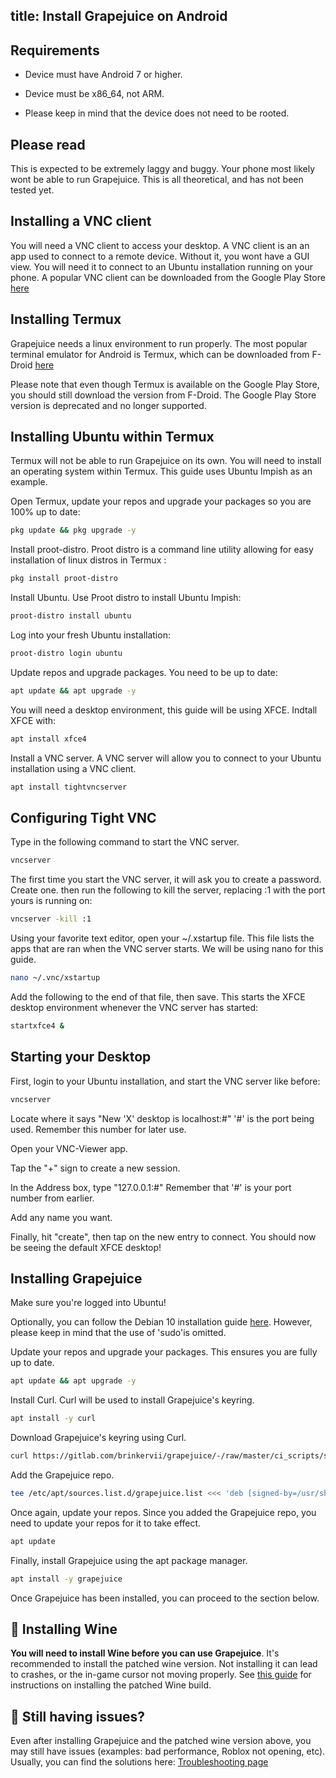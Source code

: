 title: Install Grapejuice on Android
---
## Requirements

- Device must have Android 7 or higher.
- Device must be x86_64, not ARM.

- Please keep in mind that the device does not need to be rooted.

## Please read

This is expected to be extremely laggy and buggy. Your phone most likely wont be able to run Grapejuice. This is all theoretical, and has not been tested yet.

## Installing a VNC client

You will need a VNC client to access your desktop. A VNC client is an an app used to connect to a remote device. Without it, you wont have a GUI view. You will need it to connect to an Ubuntu installation running on your phone. A popular VNC client can be downloaded from the Google Play Store [here](https://play.google.com/store/apps/details?id=com.realvnc.viewer.android&hl=en_US&gl=US)

## Installing Termux

Grapejuice needs a linux environment to run properly. The most popular terminal emulator for Android is Termux, which can be downloaded from F-Droid [here](https://f-droid.org/en/packages/com.termux/)

Please note that even though Termux is available on the Google Play Store, you should still download the version from F-Droid. The Google Play Store version is deprecated and no longer supported.

## Installing Ubuntu within Termux

Termux will not be able to run Grapejuice on its own. You will need to install an operating system within Termux. This guide uses Ubuntu Impish as an example.

Open Termux, update your repos and upgrade your packages so you are 100% up to date:

```sh
pkg update && pkg upgrade -y
```

Install proot-distro. Proot distro is a command line utility allowing for easy installation of linux distros in Termux :

```sh
pkg install proot-distro
```

Install Ubuntu. Use Proot distro to install Ubuntu Impish:

```sh
proot-distro install ubuntu
```

Log into your fresh Ubuntu installation:

```sh
proot-distro login ubuntu
```

Update repos and upgrade packages. You need to be up to date:

```sh
apt update && apt upgrade -y
```

You will need a desktop environment, this guide will be using XFCE. Indtall XFCE with:

```sh
apt install xfce4
```

Install a VNC server. A VNC server will allow you to connect to your Ubuntu installation using a VNC client. 

```sh
apt install tightvncserver
```

## Configuring Tight VNC

Type in the following command to start the VNC server.

```sh
vncserver
```

The first time you start the VNC server, it will ask you to create a password. Create one. then run the following to kill the server, replacing :1 with the port yours is running on:

```sh
vncserver -kill :1
```

Using your favorite text editor, open your ~/.xstartup file. This file lists the apps that are ran when the VNC server starts. We will be using nano for this guide.

```sh
nano ~/.vnc/xstartup
```

Add the following to the end of that file, then save. This starts the XFCE desktop environment whenever the VNC server has started:

```sh
startxfce4 &
```

## Starting your Desktop

First, login to your Ubuntu installation, and start the VNC server like before:

```sh
vncserver
```

Locate where it says "New 'X' desktop is localhost:#" '#' is the port being used. Remember this number for later use.

Open your VNC-Viewer app.

Tap the "+" sign to create a new session.

In the Address box, type "127.0.0.1:#" Remember that '#' is your port number from earlier.

Add any name you want.

Finally, hit "create", then tap on the new entry to connect. You should now be seeing the default XFCE desktop!

## Installing Grapejuice

Make sure you're logged into Ubuntu!

Optionally, you can follow the Debian 10 installation guide [here](Debian-10-and-similar.md). However, please keep in mind that the use of 'sudo'is omitted.



Update your repos and upgrade your packages. This ensures you are fully up to date.

```sh
apt update && apt upgrade -y
```

Install Curl. Curl will be used to install Grapejuice's keyring.

```sh
apt install -y curl
```

Download Grapejuice's keyring using Curl.

```sh
curl https://gitlab.com/brinkervii/grapejuice/-/raw/master/ci_scripts/signing_keys/public_key.gpg | sudo tee /usr/share/keyrings/grapejuice-archive-keyring.gpg > /dev/null
```

Add the Grapejuice repo.

```sh
tee /etc/apt/sources.list.d/grapejuice.list <<< 'deb [signed-by=/usr/share/keyrings/grapejuice-archive-keyring.gpg] https://brinkervii.gitlab.io/grapejuice/repositories/debian/ universal main' > /dev/null
```

Once again, update your repos. Since you added the Grapejuice repo, you need to update your repos for it to take effect.

```sh
apt update
```

Finally, install Grapejuice using the apt package manager.

```sh
apt install -y grapejuice 
```

Once Grapejuice has been installed, you can proceed to the section below.

## 🍷 Installing Wine

**You will need to install Wine before you can use Grapejuice**.
It's recommended to install the patched wine version. Not installing it can lead to crashes, or the in-game cursor not moving properly.
See [this guide](../Guides/Installing-Wine) for instructions on installing the patched Wine build.

## 🤔 Still having issues?

Even after installing Grapejuice and the patched wine version above, you may still have issues (examples: bad performance, Roblox not opening, etc). Usually, you can find the solutions here: [Troubleshooting page](../Troubleshooting)
